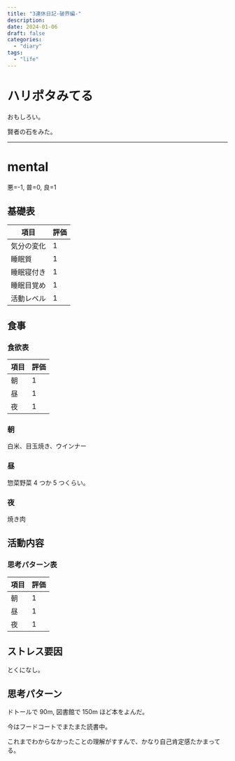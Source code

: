 ```yaml
---
title: "3連休日記-破界編-"
description:
date: 2024-01-06
draft: false
categories:
  - "diary"
tags:
  - "life"
---
```


# ハリポタみてる

おもしろい。

賢者の石をみた。

---

# mental

悪=-1, 普=0, 良=1

## 基礎表

| 項目       | 評価 |
| ---------- | ---- |
| 気分の変化 | 1    |
| 睡眠質     | 1    |
| 睡眠寝付き | 1    |
| 睡眠目覚め | 1    |
| 活動レベル | 1    |

## 食事

### 食欲表

| 項目 | 評価 |
| ---- | ---- |
| 朝   | 1    |
| 昼   | 1    |
| 夜   | 1    |

### 朝

白米、目玉焼き、ウインナー

### 昼

惣菜野菜 4 つか 5 つくらい。

### 夜

焼き肉

## 活動内容

### 思考パターン表

| 項目 | 評価 |
| ---- | ---- |
| 朝   | 1    |
| 昼   | 1    |
| 夜   | 1    |

## ストレス要因

とくになし。

## 思考パターン

ドトールで 90m, 図書館で 150m ほど本をよんだ。

今はフードコートでまたまた読書中。

これまでわからなかったことの理解がすすんで、かなり自己肯定感たかまってる。
